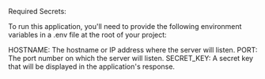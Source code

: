 Required Secrets:

To run this application, you'll need to provide the following environment variables in a .env file at the root of your project:

HOSTNAME: The hostname or IP address where the server will listen.
PORT: The port number on which the server will listen.
SECRET_KEY: A secret key that will be displayed in the application's response.